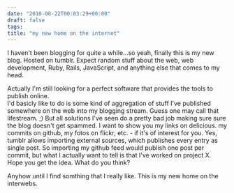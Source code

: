 ```yaml
---
date: "2010-08-22T00:03:29+00:00"
draft: false
tags: 
title: "my new home on the internet"
---
```

<p>I haven't been blogging for quite a while...so yeah, finally this is my new blog. Hosted on tumblr. Expect random stuff about the web, web development, Ruby, Rails, JavaScript, and anything else that comes to my head.</p>&#13;
<p>Actually I'm still looking for a perfect software that provides the tools to publish online.  <br />I'd basicly like to do is some kind of aggregation of stuff I've published somewhere on the web into my blogging stream. Guess one may call that lifestream. ;) But all solutions I've seen do a pretty bad job making sure sure the blog doesn't get spammed. I want to show you my links on delicious. my commits on github, my fotos on flickr, etc. - if it's of interest for you. Yes, tumblr allows importing external sources, which publishes every entry as single post. So importing my github feed would publish one post per commit, but what I actually want to tell is that I've worked on project X. Hope you get the idea. What do you think?</p>&#13;
<p>Anyhow until I find somthing that I really like. This is my new home on the interwebs. </p> 
